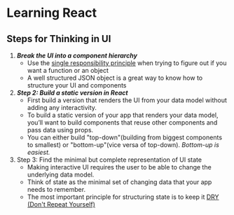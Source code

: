 
# Learning React
## Steps for Thinking in UI
1. ***Break the UI into a component hierarchy***
	- Use the [single responsibility principle](https://en.wikipedia.org/wiki/Single-responsibility_principle) when trying to figure out if you want a function or an object
	- A well structured JSON object is a great way to know how to structure your UI and components
2. ***Step 2: Build a static version in React***
	- First build a version that renders the UI from your data model without adding any interactivity.
	- To build a static version of your app that renders your data model, you’ll want to build components that reuse other components and pass data using props.
	- You can either build "top-down"(building from biggest components to smallest) or "bottom-up"(vice versa of top-down). *Bottom-up is easiest.*
3. Step 3: Find the minimal but complete representation of UI state
	- Making interactive UI requires the user to be able to change the underlying data model.
	- Think of state as the minimal set of changing data that your app needs to remember.
	- The most important principle for structuring state is to keep it [DRY (Don't Repeat Yourself)]()
<!--stackedit_data:
eyJoaXN0b3J5IjpbNDQ3NDEyMDkxLC0xNDUwNjMwNjY3XX0=
-->